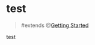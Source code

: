 # test

> #extends @[Getting Started](mention://529f0ca7-e6d4-4123-beab-16875e3a6617/document/497de359-b882-4cfc-810f-9a94aea55137)


test